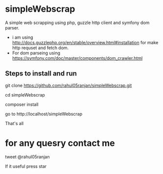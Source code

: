 # simpleWebscrap
A simple web scrapping using php, guzzle http client and symfony dom parser. 

- i am using http://docs.guzzlephp.org/en/stable/overview.html#installation for make http requset and fetch dom.
- For dom parseing using https://symfony.com/doc/master/components/dom_crawler.html

## Steps to install and run

git clone https://github.com/rahul05ranjan/simpleWebscrap.git

cd simpleWebscrap

composer install

go to http://localhost/simpleWebscrap

That's all

# for any quesry contact me
tweet @rahul05ranjan

If it useful press star

